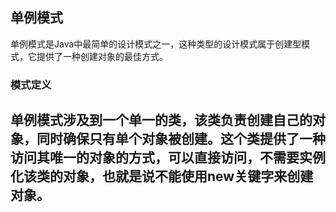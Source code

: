 ## 单例模式
单例模式是Java中最简单的设计模式之一，这种类型的设计模式属于创建型模式，它提供了一种创建对象的最佳方式。
### 模式定义
单例模式涉及到一个单一的类，该类负责创建自己的对象，同时确保只有单个对象被创建。这个类提供了一种访问其唯一的对象的方式，可以直接访问，不需要实例化该类的对象，也就是说不能使用new关键字来创建对象。
- 